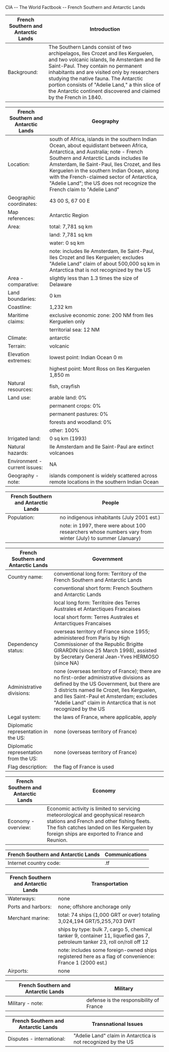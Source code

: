 CIA -- The World Factbook -- French Southern and Antarctic Lands

| French Southern and Antarctic Lands | Introduction |
| --- | --- |
| Background: | The Southern Lands consist of two archipelagos, Iles Crozet and Iles Kerguelen, and two volcanic islands, Ile Amsterdam and Ile Saint-Paul. They contain no permanent inhabitants and are visited only by researchers studying the native fauna. The Antarctic portion consists of "Adelie Land," a thin slice of the Antarctic continent discovered and claimed by the French in 1840. |

| French Southern and Antarctic Lands | Geography |
| --- | --- |
| Location: | south of Africa, islands in the southern Indian Ocean, about equidistant between Africa, Antarctica, and Australia; note - French Southern and Antarctic Lands includes Ile Amsterdam, Ile Saint-Paul, Iles Crozet, and Iles Kerguelen in the southern Indian Ocean, along with the French-claimed sector of Antarctica, "Adelie Land"; the US does not recognize the French claim to "Adelie Land" |
| Geographic coordinates: | 43 00 S, 67 00 E |
| Map references: | Antarctic Region |
| Area: | total: 7,781 sq km |
| | land: 7,781 sq km |
| | water: 0 sq km |
| | note: includes Ile Amsterdam, Ile Saint-Paul, Iles Crozet and Iles Kerguelen; excludes "Adelie Land" claim of about 500,000 sq km in Antarctica that is not recognized by the US |
| Area - comparative: | slightly less than 1.3 times the size of Delaware |
| Land boundaries: | 0 km |
| Coastline: | 1,232 km |
| Maritime claims: | exclusive economic zone: 200 NM from Iles Kerguelen only |
| | territorial sea: 12 NM |
| Climate: | antarctic |
| Terrain: | volcanic |
| Elevation extremes: | lowest point: Indian Ocean 0 m |
| | highest point: Mont Ross on Iles Kerguelen 1,850 m |
| Natural resources: | fish, crayfish |
| Land use: | arable land: 0% |
| | permanent crops: 0% |
| | permanent pastures: 0% |
| | forests and woodland: 0% |
| | other: 100% |
| Irrigated land: | 0 sq km (1993) |
| Natural hazards: | Ile Amsterdam and Ile Saint-Paul are extinct volcanoes |
| Environment - current issues: | NA |
| Geography - note: | islands component is widely scattered across remote locations in the southern Indian Ocean |

| French Southern and Antarctic Lands | People |
| --- | --- |
| Population: | no indigenous inhabitants (July 2001 est.) |
| | note: in 1997, there were about 100 researchers whose numbers vary from winter (July) to summer (January) |

| French Southern and Antarctic Lands | Government |
| --- | --- |
| Country name: | conventional long form: Territory of the French Southern and Antarctic Lands |
| | conventional short form: French Southern and Antarctic Lands |
| | local long form: Territoire des Terres Australes et Antarctiques Francaises |
| | local short form: Terres Australes et Antarctiques Francaises |
| Dependency status: | overseas territory of France since 1955; administered from Paris by High Commissioner of the Republic Brigitte GIRARDIN (since 25 March 1998), assisted by Secretary General Jean-Yves HERMOSO (since NA) |
| Administrative divisions: | none (overseas territory of France); there are no first-order administrative divisions as defined by the US Government, but there are 3 districts named Ile Crozet, Iles Kerguelen, and Iles Saint-Paul et Amsterdam; excludes "Adelie Land" claim in Antarctica that is not recognized by the US |
| Legal system: | the laws of France, where applicable, apply |
| Diplomatic representation in the US: | none (overseas territory of France) |
| Diplomatic representation from the US: | none (overseas territory of France) |
| Flag description: | the flag of France is used |

| French Southern and Antarctic Lands | Economy |
| --- | --- |
| Economy - overview: | Economic activity is limited to servicing meteorological and geophysical research stations and French and other fishing fleets. The fish catches landed on Iles Kerguelen by foreign ships are exported to France and Reunion. |

| French Southern and Antarctic Lands | Communications |
| --- | --- |
| Internet country code: | .tf |

| French Southern and Antarctic Lands | Transportation |
| --- | --- |
| Waterways: | none |
| Ports and harbors: | none; offshore anchorage only |
| Merchant marine: | total: 74 ships (1,000 GRT or over) totaling 3,024,194 GRT/5,255,703 DWT |
| | ships by type: bulk 7, cargo 5, chemical tanker 9, container 11, liquefied gas 7, petroleum tanker 23, roll on/roll off 12 |
| | note: includes some foreign-owned ships registered here as a flag of convenience: France 1 (2000 est.) |
| Airports: | none |

| French Southern and Antarctic Lands | Military |
| --- | --- |
| Military - note: | defense is the responsibility of France |

| French Southern and Antarctic Lands | Transnational Issues |
| --- | --- |
| Disputes - international: | "Adelie Land" claim in Antarctica is not recognized by the US |
